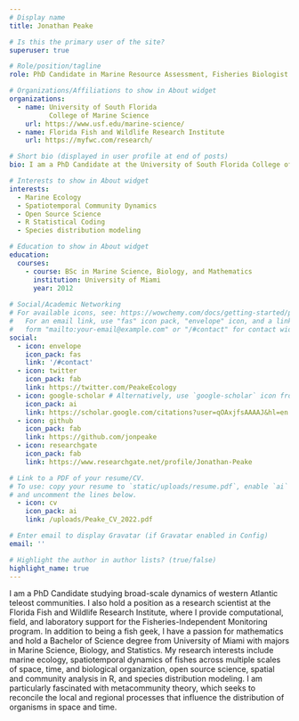 ```yaml
---
# Display name
title: Jonathan Peake

# Is this the primary user of the site?
superuser: true

# Role/position/tagline
role: PhD Candidate in Marine Resource Assessment, Fisheries Biologist

# Organizations/Affiliations to show in About widget
organizations:
  - name: University of South Florida
          College of Marine Science
    url: https://www.usf.edu/marine-science/
  - name: Florida Fish and Wildlife Research Institute
    url: https://myfwc.com/research/

# Short bio (displayed in user profile at end of posts)
bio: I am a PhD Candidate at the University of South Florida College of Marine Science and a fisheries biologist at the Florida Fish and Wildlife Research Institute. My research interests include marine ecology, spatiotemporal dynamics of fishes across multiple scales of space, time, and biological organization, open science, spatial and community analysis in R, and species distribution modeling.

# Interests to show in About widget
interests:
  - Marine Ecology
  - Spatiotemporal Community Dynamics
  - Open Source Science
  - R Statistical Coding
  - Species distribution modeling

# Education to show in About widget
education:
  courses:
    - course: BSc in Marine Science, Biology, and Mathematics
      institution: University of Miami
      year: 2012
      
# Social/Academic Networking
# For available icons, see: https://wowchemy.com/docs/getting-started/page-builder/#icons
#   For an email link, use "fas" icon pack, "envelope" icon, and a link in the
#   form "mailto:your-email@example.com" or "/#contact" for contact widget.
social:
  - icon: envelope
    icon_pack: fas
    link: '/#contact'
  - icon: twitter
    icon_pack: fab
    link: https://twitter.com/PeakeEcology
  - icon: google-scholar # Alternatively, use `google-scholar` icon from `ai` icon pack
    icon_pack: ai
    link: https://scholar.google.com/citations?user=qOAxjfsAAAAJ&hl=en
  - icon: github
    icon_pack: fab
    link: https://github.com/jonpeake
  - icon: researchgate
    icon_pack: fab
    link: https://www.researchgate.net/profile/Jonathan-Peake

# Link to a PDF of your resume/CV.
# To use: copy your resume to `static/uploads/resume.pdf`, enable `ai` icons in `params.toml`,
# and uncomment the lines below.
  - icon: cv
    icon_pack: ai
    link: /uploads/Peake_CV_2022.pdf

# Enter email to display Gravatar (if Gravatar enabled in Config)
email: ''

# Highlight the author in author lists? (true/false)
highlight_name: true
---
```


I am a PhD Candidate studying broad-scale dynamics of western Atlantic teleost communities. I also hold a position as a research scientist at the Florida Fish and Wildlife Research Institute, where I provide computational, field, and laboratory support for the Fisheries-Independent Monitoring program. In addition to being a fish geek, I have a passion for mathematics and hold a Bachelor of Science degree from University of Miami with majors in Marine Science, Biology, and Statistics. My research interests include marine ecology, spatiotemporal dynamics of fishes across multiple scales of space, time, and biological organization, open source science, spatial and community analysis in R, and species distribution modeling. I am particularly fascinated with metacommunity theory, which seeks to reconcile the local and regional processes that influence the distribution of organisms in space and time.
